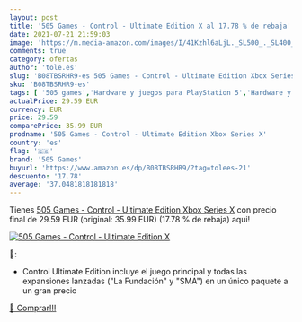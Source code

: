 ```yaml
---
layout: post
title: '505 Games - Control - Ultimate Edition X al 17.78 % de rebaja'
date: 2021-07-21 21:59:03
image: 'https://m.media-amazon.com/images/I/41Kzhl6aLjL._SL500_._SL400_.jpg'
comments: true
category: ofertas
author: 'tole.es'
slug: 'B08TBSRHR9-es 505 Games - Control - Ultimate Edition Xbox Series X'
sku: 'B08TBSRHR9-es'
tags: [ '505 games','Hardware y juegos para PlayStation 5','Hardware y juegos para Xbox Series X y S','Juegos para PlayStation 5','Juegos para Xbox Series X y S','Videojuegos','xbox', ]
actualPrice: 29.59 EUR
currency: EUR
price: 29.59
comparePrice: 35.99 EUR
prodname: '505 Games - Control - Ultimate Edition Xbox Series X'
country: 'es'
flag: '🇪🇸'
brand: '505 Games'
buyurl: 'https://www.amazon.es/dp/B08TBSRHR9/?tag=tolees-21'
descuento: '17.78'
average: '37.0481818181818'
---
```


Tienes [505 Games - Control - Ultimate Edition Xbox Series X](https://www.amazon.es/dp/B08TBSRHR9/?tag=tolees-21) con precio final de  29.59 EUR (original: 35.99 EUR) (17.78 %  de rebaja) aqui!

[![505 Games - Control - Ultimate Edition X](https://m.media-amazon.com/images/I/41Kzhl6aLjL._SL500_._SL400_.jpg)](https://www.amazon.es/dp/B08TBSRHR9/?tag=tolees-21)

🔎:

- Control Ultimate Edition incluye el juego principal y todas las expansiones lanzadas ("La Fundación" y "SMA") en un único paquete a un gran precio

[🛒 Comprar!!!](https://www.amazon.es/dp/B08TBSRHR9/?tag=tolees-21)
